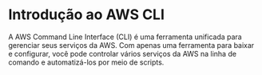 # Introdução ao AWS CLI

A AWS Command Line Interface (CLI) é uma ferramenta unificada para gerenciar seus serviços da AWS. Com apenas uma ferramenta para baixar e configurar, você pode controlar vários serviços da AWS na linha de comando e automatizá-los por meio de scripts.